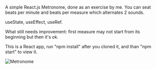A simple React.js Metronome, done as an exercise by me. You can seat beats per minute and beats per measure which alternates 2 sounds.

useState, useEffect, useRef.

What still needs improvement: first measure may not start from its beginning but then it's ok.

This is a React app, run "npm install" after you cloned it, and than "npm start" to view it.

![Metronome](https://alexandramuresan.ro/github/metronom.PNG)
